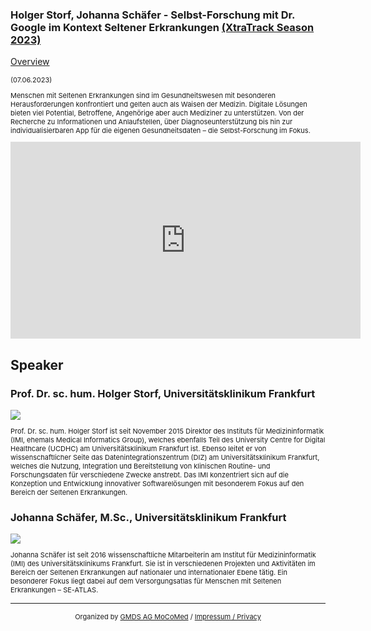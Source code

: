 ### Holger Storf, Johanna Schäfer - Selbst-Forschung mit Dr. Google im Kontext Seltener Erkrankungen [(XtraTrack Season 2023)](XtraTracksOverview)

[Overview](XtraTracksOverview)

<p style="font-size:11px">(07.06.2023)</p>

<p style="font-size:11px">Menschen mit Seltenen Erkrankungen sind im Gesundheitswesen mit besonderen Herausforderungen konfrontiert und gelten auch als Waisen der Medizin. Digitale Lösungen bieten viel Potential, Betroffene, Angehörige aber auch Mediziner zu unterstützen. Von der Recherche zu Informationen und Anlaufstellen, über Diagnoseunterstützung bis hin zur individualisierbaren App für die eigenen Gesundheitsdaten – die Selbst-Forschung im Fokus.</p>

<!-- Once the Video is recorded -->
<center><iframe width="560" height="315" src="https://www.youtube-nocookie.com/embed/QodBWUx59AU?si=2SiNW0U4N9aNkWCv" title="YouTube video player" frameborder="0" allow="accelerometer; autoplay; clipboard-write; encrypted-media; gyroscope; picture-in-picture; web-share" referrerpolicy="strict-origin-when-cross-origin" allowfullscreen></iframe></center>

<!-- [Register now](/2024/XtraTrackOverview) to secure your spot in the lectures and receive a calendar invitation including the access link.-->

<!-- [Join Us Life](/2024/XtraTrackOverview) to secure your spot in the lectures and receive a calendar invitation including the access link.-->

## Speaker

### Prof. Dr. sc. hum. Holger Storf, Universitätsklinikum Frankfurt
<img src="/images/??/USER.jpg?raw=true"/>

<p style="font-size:11px">Prof. Dr. sc. hum. Holger Storf ist seit November 2015 Direktor des Instituts für Medizininformatik (IMI, ehemals Medical Informatics Group), welches ebenfalls Teil des University Centre for Digital Healthcare (UCDHC) am Universitätsklinikum Frankfurt ist. Ebenso leitet er von wissenschaftlicher Seite das Datenintegrationszentrum (DIZ) am Universitätsklinikum Frankfurt, welches die Nutzung, Integration und Bereitstellung von klinischen Routine- und Forschungsdaten für verschiedene Zwecke anstrebt. Das IMI konzentriert sich auf die Konzeption und Entwicklung innovativer Softwarelösungen mit besonderem Fokus auf den Bereich der Seltenen Erkrankungen.
</p>

### Johanna Schäfer, M.Sc., Universitätsklinikum Frankfurt
<img src="/images/??/USER.jpg?raw=true"/>

<p style="font-size:11px"> Johanna Schäfer ist seit 2016 wissenschaftliche Mitarbeiterin am Institut für Medizininformatik (IMI) des Universitätsklinikums Frankfurt. Sie ist in verschiedenen Projekten und Aktivitäten im Bereich der Seltenen Erkrankungen auf nationaler und internationaler Ebene tätig. Ein besonderer Fokus liegt dabei auf dem Versorgungsatlas für Menschen mit Seltenen Erkrankungen – SE-ATLAS.</p>

<!-- second speaker-->
<!--
### Speaker Name
<img src="/images/??/USER.jpg?raw=true"/>

<p style="font-size:11px">CV</p>-->

---
<center><p style="font-size:11px">Organized by <a href="http://mocomed.de">GMDS AG MoCoMed</a> / <a href="/imprint">Impressum / Privacy</a></p></center>